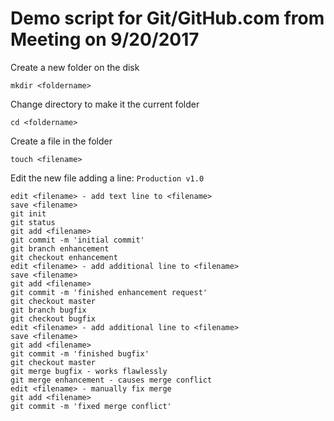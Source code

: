 # Demo script for Git/GitHub.com from Meeting on 9/20/2017

Create a new folder on the disk

	mkdir <foldername>

Change directory to make it the current folder

	cd <foldername>

Create a file in the folder

	touch <filename>

Edit the new file adding a line: `Production v1.0`

	edit <filename> - add text line to <filename>
	save <filename>
	git init
	git status
	git add <filename>
	git commit -m 'initial commit'
	git branch enhancement
	git checkout enhancement
	edit <filename> - add additional line to <filename>
	save <filename>
	git add <filename>
	git commit -m 'finished enhancement request'
	git checkout master
	git branch bugfix
	git checkout bugfix
	edit <filename> - add additional line to <filename>
	save <filename>
	git add <filename>
	git commit -m 'finished bugfix'
	git checkout master
	git merge bugfix - works flawlessly
	git merge enhancement - causes merge conflict
	edit <filename> - manually fix merge
	git add <filename>
	git commit -m 'fixed merge conflict'

